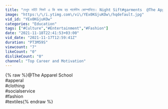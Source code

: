 ```yaml
---
title: "দেখুন নাইট শিফট এ কি কাজ হয় গার্মেন্টস কোম্পানিতে। Night Sift#garments  @The Apparel School"
image: "https:\/\/i.ytimg.com\/vi\/YEx0KGjuKOw\/hqdefault.jpg"
vid_id: "YEx0KGjuKOw"
categories: "Education"
tags: ["#Culture","#Entertainment","#Fashion"]
date: "2021-11-18T22:41:53+03:00"
vid_date: "2021-11-17T12:59:41Z"
duration: "PT3M59S"
viewcount: "7"
likeCount: "0"
dislikeCount: "0"
channel: "Top Career and Motivation"
---
```

{% raw %}@The Apparel School <br />#apperal <br />#clothing <br />#socialservice <br />#fashion <br />#textiles{% endraw %}
